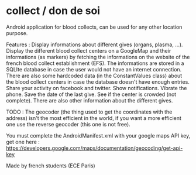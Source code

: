 # collect / don de soi

Android application for blood collects, can be used for any other location purpose.

Features : 
Display informations about different gives (organs, plasma, ...). Display the different blood collect centers on a GoogleMap and their informations (as markers) by fetching the informations on the website of the french blood collect establishment (EFS). The informations are stored in a SQLIte database in case the user would not have an internet connection. There are also some hardcoded data (in the ConstantValues class) about the blood collect centers in case the database doesn't have enough entries.
Share your activity on facebook and twitter. Show notifications. Vibrate the phone. Save the date of the last give. See if the center is crowded (not complete). There are also other information about the different gives.

TODO : 
The geocoder (the thing used to get the coordinates with the address) isn't the most efficient in the world, if you want a more efficient one use the reverse geocoder (this one is not free).

You must complete the AndroidManifest.xml with your google maps API key, get one here :
https://developers.google.com/maps/documentation/geocoding/get-api-key

Made by french students (ECE Paris)
